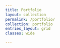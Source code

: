 ```yaml
---
title: Portfolio
layout: collection
permalink: /portfolio/
collection: portfolio
entries_layout: grid
classes: wide

---
```

<!-- sidebar:
  - title: "Role"
    image: http://placehold.it/350x250
    image_alt: "logo"
    text: "ME Undergraduate"
  - title: "Responsibilities"
    text: "Reuters try PR stupid commenters should isn't a business model"
     -->
